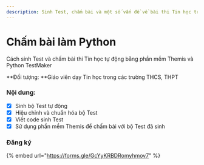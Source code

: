 ```yaml
---
description: Sinh Test, chấm bài và một số vấn đề về bài thi Tin học trong dạy học
---
```


# Chấm bài làm Python

Cách sinh Test và chấm bài thi Tin học tự động bằng phần mềm Themis và Python TestMaker&#x20;

**Đối tượng: **Giáo viên dạy Tin học trong các trường THCS, THPT

### Nội dung:

* [x] Sinh bộ Test tự động
* [x] Hiệu chỉnh và chuẩn hóa bộ Test
* [x] Viết code sinh Test
* [x] Sử dụng phần mềm Themis để chấm bài với bộ Test đã sinh

### Đăng ký

{% embed url="https://forms.gle/GcYyKRBDRomyhmov7" %}
